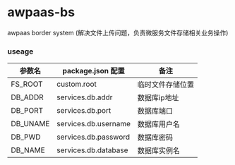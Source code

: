 # awpaas-bs

awpaas border system (解决文件上传问题，负责微服务文件存储相关业务操作)

### useage

参数名 | package.json 配置 | 备注
----- | ----- | -----
FS_ROOT | custom.root | 临时文件存储位置
DB_ADDR | services.db.addr | 数据库ip地址
DB_PORT | services.db.port | 数据库端口
DB_UNAME | services.db.username | 数据库用户名
DB_PWD | services.db.password | 数据库密码
DB_NAME | services.db.database | 数据库实例名
